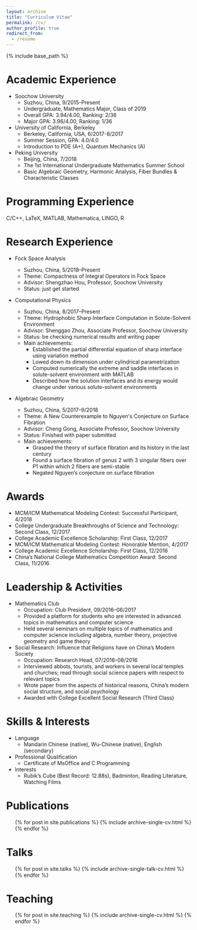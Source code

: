 ```yaml
---
layout: archive
title: "Curriculum Vitae"
permalink: /cv/
author_profile: true
redirect_from:
  - /resume
---
```


{% include base_path %}

Academic Experience
======
* Soochow University
  * Suzhou, China, 9/2015-Present
  * Undergraduate, Mathematics Major, Class of 2019
  * Overall GPA: 3.94/4.00, Ranking: 2/36
  * Major GPA: 3.96/4.00, Ranking: 1/36
* University of California, Berkeley
  * Berkeley, California, USA, 6/2017-8/2017
  * Summer Session, GPA: 4.0/4.0
  * Introduction to PDE (A+), Quantum Mechanics (A)
* Peking University
  * Beijing, China, 7/2018
  * The 1st International Undergraduate Mathematics Summer School
  * Basic Algebraic Geometry, Harmonic Analysis, Fiber Bundles & Characteristic Classes

Programming Experience
======
C/C++, LaTeX, MATLAB, Mathematica, LINGO, R

Research Experience
======
* Fock Space Analysis
  * Suzhou, China, 5/2018–Present
  * Theme: Compactness of Integral Operators in Fock Space
  * Advisor: Shengzhao Hou, Professor, Soochow University
  * Status: just get started

* Computational Physics
  * Suzhou, China, 8/2017–Present
  * Theme: Hydrophobic Sharp Interface Computation in Solute-Solvent Environment
  * Advisor: Shenggao Zhou, Associate Professor, Soochow University
  * Status: be checking numerical results and writing paper
  * Main achievements:
    * Established the partial differential equation of sharp interface using variation method
    * Lowed down its dimension under cylindrical parametrization
    * Computed numerically the extreme and saddle interfaces in solute-solvent environment with MATLAB
    * Described how the solution interfaces and its energy would change under various solute-solvent environments

* Algebraic Geometry
  * Suzhou, China, 5/2017–9/2018
  * Theme: A New Counterexample to Nguyen's Conjecture on Surface Fibration
  * Advisor: Cheng Gong, Associate Professor, Soochow University
  * Status: Finished with paper submitted
  * Main achievements:
    * Grasped the theory of surface fibration and its history in the last century
    * Found a surface fibration of genus 2 with 3 singular fibers over P1 within which 2 fibers are semi-stable
    * Negated Nguyen’s conjecture on surface fibration

Awards
======
* MCM/ICM Mathematical Modeling Contest: Successful Participant, 4/2018
* College Undergraduate Breakthroughs of Science and Technology: Second Class, 12/2017
* College Academic Excellence Scholarship: First Class, 12/2017
* MCM/ICM Mathematical Modeling Contest: Honorable Mention, 4/2017
* College Academic Excellence Scholarship: First Class, 12/2016
* China’s National College Mathematics Competition Award: Second Class, 11/2016

Leadership & Activities
======
* Mathematics Club
  * Occupation: Club President, 09/2016–06/2017
  * Provided a platform for students who are interested in advanced topics in mathematics and computer science
  * Held several seminars on multiple topics of mathematics and computer science including algebra, number theory, projective geometry and game theory
* Social Research: Influence that Religions have on China’s Modern Society
  * Occupation: Research Head, 07/2016–08/2016
  * Interviewed abbots, tourists, and workers in several local temples and churches; read through social science papers with respect to relevant topics
  * Wrote paper from the aspects of historical reasons, China’s modern social structure, and social psychology
  * Awarded with College Excellent Social Research (Third Class)

Skills & Interests
======
* Language
  * Mandarin Chinese (native), Wu-Chinese (native), English (secondary)
* Professional Qualification
  * Certificate of MsOffice and C Programming
* Interests
  * Rubik’s Cube (Best Record: 12.88s), Badminton, Reading Literature, Watching Films

Publications
======
  <ul>{% for post in site.publications %}
    {% include archive-single-cv.html %}
  {% endfor %}</ul>
  
Talks
======
  <ul>{% for post in site.talks %}
    {% include archive-single-talk-cv.html %}
  {% endfor %}</ul>
  
Teaching
======
  <ul>{% for post in site.teaching %}
    {% include archive-single-cv.html %}
  {% endfor %}</ul>